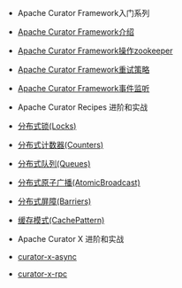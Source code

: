 * Apache Curator Framework入门系列

 * [Apache Curator Framework介绍](ApacheCuratorFramework介绍.md)
 * [Apache Curator Framework操作zookeeper](ApacheCuratorFramework操作.md)
 * [Apache Curator Framework重试策略](ApacheCuratorFramework重试策略.md)
 * [Apache Curator Framework事件监听](ApacheCuratorFramework事件监听.md)

* Apache Curator Recipes 进阶和实战

 * [分布式锁(Locks)](分布式锁.md)
 * [分布式计数器(Counters)](分布式计数器.md)
 * [分布式队列(Queues)](分布式队列.md)
 * [分布式原子广播(AtomicBroadcast)](分布式原子广播.md)
 * [分布式屏障(Barriers)](分布式屏障.md)
 * [缓存模式(CachePattern)](分布式缓存.md)

* Apache Curator X 进阶和实战

 * [curator-x-async](curator-x-async.md)
 * [curator-x-rpc](curator-x-rpc.md)

 
